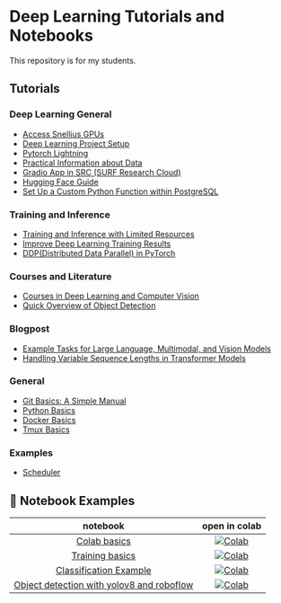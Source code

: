 # Deep Learning Tutorials and Notebooks

This repository is for my students.

## Tutorials

### Deep Learning General
- [Access Snellius GPUs](gpu.md)
- [Deep Learning Project Setup](deep_learning_project_setup.md)
- [Pytorch Lightning](pytorch_lightning.md)
- [Practical Information about Data](practical_info_data.md)
- [Gradio App in SRC (SURF Research Cloud)](gradio_src.md)
- [Hugging Face Guide](gradio_hf.md)
- [Set Up a Custom Python Function within PostgreSQL](postgres_plpython3u.md)

### Training and Inference
- [Training and Inference with Limited Resources](resource_limitations.md)
- [Improve Deep Learning Training Results](improve_training_results.md)
- [DDP(Distributed Data Parallel) in PyTorch](ddp.md)

### Courses and Literature
- [Courses in Deep Learning and Computer Vision](courses.md)
- [Quick Overview of Object Detection](object_detection.md)

### Blogpost
- [Example Tasks for Large Language, Multimodal, and Vision Models](tasks.md)
- [Handling Variable Sequence Lengths in Transformer Models](transformer_models_with_variable_sequence_lengths.md)

### General
- [Git Basics: A Simple Manual](git.md)
- [Python Basics](python.md)
- [Docker Basics](docker.md)
- [Tmux Basics](tmux.md)

### Examples
- [Scheduler](scheuler.md)

## 🚀 Notebook Examples
| **notebook** | **open in colab** |
|:------------:|:-------------------------------------------------:|
| [Colab basics](https://github.com/fkariminejadasl/ml-notebooks/blob/main/notebooks/colab_basics.ipynb) | [![Colab](https://colab.research.google.com/assets/colab-badge.svg)](https://colab.research.google.com/github/fkariminejadasl/ml-notebooks/blob/main/notebooks/colab_basics.ipynb)| 
| [Training basics](https://github.com/fkariminejadasl/ml-notebooks/blob/main/notebooks/training_basics.ipynb) | [![Colab](https://colab.research.google.com/assets/colab-badge.svg)](https://colab.research.google.com/github/fkariminejadasl/ml-notebooks/blob/main/notebooks/training_basics.ipynb)| 
| [Classification Example](https://github.com/fkariminejadasl/ml-notebooks/blob/main/notebooks/example_calssification.ipynb) | [![Colab](https://colab.research.google.com/assets/colab-badge.svg)](https://colab.research.google.com/github/fkariminejadasl/ml-notebooks/blob/main/notebooks/example_calssification.ipynb)| 
| [Object detection with yolov8 and roboflow](https://github.com/fkariminejadasl/ml-notebooks/blob/main/notebooks/object_detection_with_yolov8_roboflow.ipynb) | [![Colab](https://colab.research.google.com/assets/colab-badge.svg)](https://colab.research.google.com/github/fkariminejadasl/ml-notebooks/blob/main/notebooks/object_detection_with_yolov8_roboflow.ipynb)| 
